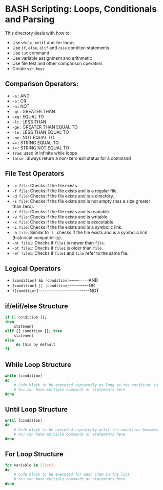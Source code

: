 # BASH Scripting: Loops, Conditionals and Parsing

This directory deals with how to:

* Use `while`, `until` and `for` loops
* Use `if`, `else`, `elif` and `case` conditon statements
* Use `cut` command
* Use variable assignment and arithmetic
* Use file test and other comparison operators
* Create `ssh keys`

## Comparison Operators:

* `-a` : AND
* `-o` : OR
* `-n` : NOT
* `-gt` : GREATER THAN
* `-eq` : EQUAL TO
* `-lt` : LESS THAN
* `-ge` : GREATER THAN EQUAL TO
* `-le` : LESS THAN EQUAL TO
* `-ne` : NOT EQUAL TO
* `==` : STRING EQUAL TO
* `!=` : STRING NOT EQUAL TO
* `true`: used in infinite while loops
* `false` : always return a non-zero exit status for a command

## File Test Operators

* `-e file`: Checks if the file exists.
* `-f file`: Checks if the file exists and is a regular file.
* `-d file`: Checks if the file exists and is a directory.
* `-s file`: Checks if the file exists and is not empty (has a size greater than zero).
* `-r file`: Checks if the file exists and is readable.
* `-w file`: Checks if the file exists and is writable.
* `-x file`: Checks if the file exists and is executable.
* `-L file`: Checks if the file exists and is a symbolic link.
* `-h file`: Similar to `-L`, checks if the file exists and is a symbolic link (historical compatibility).
* `-nt file1`: Checks if `file1` is newer than `file`.
* `-ot file1`: Checks if `file1` is older than `file`.
* `-ef file1`: Checks if `file1` and `file` refer to the same file.



## Logical Operators

* `[condition] && [condition]`----------AND
* `[condition] || [condition]`----------OR
* `![condition]`--------------------------NOT

## if/elif/else Structure

```bash
if [[ condition ]];
then
    statement
elif [[ condition ]]; then
    statement
else
	 do this by default
fi
```

## While Loop Structure
```bash
while [condition]
do
    # Code block to be executed repeatedly as long as the condition is true
    # You can have multiple commands or statements here
done
```

## Until Loop Structure
```bash
until [condition]
do
    # Code block to be executed repeatedly until the condition becomes true
    # You can have multiple commands or statements here
done
```

## For Loop Structure
```bash
for variable in [list]
do
    # Code block to be executed for each item in the list
    # You can have multiple commands or statements here
done
```
